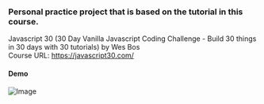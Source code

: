 ### Personal practice project that is based on the tutorial in this course.

Javascript 30 (30 Day Vanilla Javascript Coding Challenge - Build 30 things in 30 days with 30 tutorials) by Wes Bos<br>
Course URL: https://javascript30.com/

#### Demo

![Image](https://github.com/user-attachments/assets/e0d1cd74-17ca-4538-b39b-73a2422f9f86)
